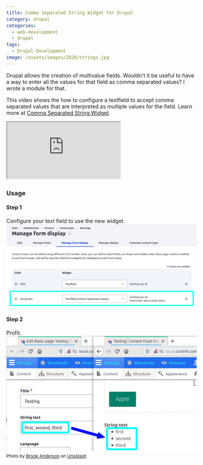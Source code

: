 ```yaml
---
title: Comma Separated String Widget for Drupal
category: drupal
categories:
  - web-development
  - drupal
tags:
  - Drupal Development
image: /assets/images/2020/strings.jpg
---
```

Drupal allows the creation of multivalue fields. Wouldn't it be useful to have a way to enter all
the values for that field as comma separated values? I wrote a module for that.

<!-- more -->

This video shows the how to configure a textfield to accept comma separated values that are
interpreted as multiple values for the field.  Learn more at [Comma Separated String Widget](https://www.drupal.org/project/comma_separated_string_widget).

<div class="video-wrapper"><iframe allowfullscreen src='https://youtube.com/embed/ixayXtaGIIQ' ></iframe></div>

<h3>Usage</h3>

<h4>Step 1</h4>
Configure your text field to use the new widget.
<img src="/assets/images/comma-separated-string-widget-2.png" alt="Screenshot of the configuration" />

<h4>Step 2</h4>
Profit.
<img src="/assets/images/comma-separated-string-widget.png" alt="Screenshot of the widget" />
<small>Photo by <a href="https://unsplash.com/@brookanderson?utm_source=unsplash&amp;utm_medium=referral&amp;utm_content=creditCopyText">Brook Anderson</a> on <a href="https://unsplash.com/s/photos/ropes?utm_source=unsplash&amp;utm_medium=referral&amp;utm_content=creditCopyText">Unsplash</a></small>